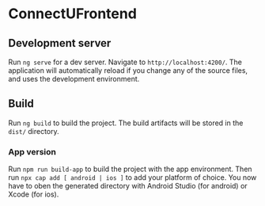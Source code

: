 # ConnectUFrontend

## Development server

Run `ng serve` for a dev server. Navigate to `http://localhost:4200/`. The application will automatically reload if you change any of the source files, and uses the development environment.



## Build
Run `ng build` to build the project. The build artifacts will be stored in the `dist/` directory.

### App version
Run `npm run build-app` to build the project with the app environment. Then run `npx cap add [ android | ios ]` to add your platform of choice.
You now have to oben the generated directory with Android Studio (for android) or Xcode (for ios).


